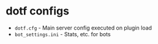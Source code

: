 # dotf configs

- `dotf.cfg` - Main server config executed on plugin load
- `bot_settings.ini` - Stats, etc. for bots

